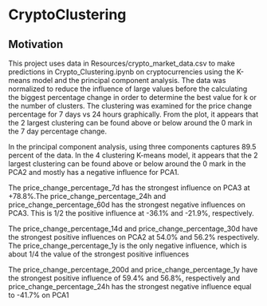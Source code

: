 # CryptoClustering
## Motivation
This project uses data in Resources/crypto_market_data.csv to make predictions in Crypto_Clustering.ipynb on cryptocurrencies using the K-means model and the principal component analysis. The data was normalized to reduce the influence of large values before the calculating the biggest percentage change in order to determine the best value for k or the number of clusters. The clustering was examined for the price change percentage for 7 days vs 24 hours graphically.  From the plot, it appears that the 2 largest clustering can be found above or below around the 0 mark in the 7 day percentage change.  

In the principal component analysis, using three components captures 89.5 percent of the data. In the 4 clustering K-means model, it appears that the 2 largest clustering can be found above or below around the 0 mark in the PCA2 and mostly has a negative influence for PCA1.

The price_change_percentage_7d has the strongest influence on PCA3 at +78.8%.The price_change_percentage_24h and price_change_percentage_60d has the strongest negative influences on PCA3. This is 1/2 the positive influence at -36.1% and -21.9%, respectively.

The price_change_percentage_14d and price_change_percentage_30d have the strongest positive influences on PCA2 at 54.0% and 56.2% respectively. The price_change_percentage_1y is the only negative influence, which is about 1/4 the value of the strongest positive influences

The price_change_percentage_200d and price_change_percentage_1y have the strongest positive influence of 59.4% and 56.8%, respectively and price_change_percentage_24h has the strongest negative influence equal to -41.7% on PCA1

